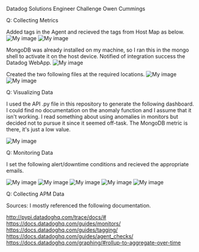 Datadog Solutions Engineer Challenge
Owen Cummings

Q: Collecting Metrics

Added tags in the Agent and recieved the tags from Host Map as below.
![My image](https://i.imgur.com/C5X5Lo0.png)
![My image](https://github.com/owencummings/hiring-engineers/tree/Owen_Cummings_Solutions_Engineer/img/14.png)


MongoDB was already installed on my machine, so I ran this in the mongo shell to activate it on the host device. Notified of integration success the Datadog WebApp.
![My image](https://github.com/owencummings/hiring-engineers/blob/Owen_Cummings_Solutions_Engineer/img/02.png)


Created the two following files at the required locations.
![My image](https://github.com/owencummings/hiring-engineers/blob/Owen_Cummings_Solutions_Engineer/img/03.png)
![My image](https://github.com/owencummings/hiring-engineers/blob/Owen_Cummings_Solutions_Engineer/img/04.png)



Q: Visualizing Data

I used the API .py file in this repository to generate the following dashboard. I could find no documentation on the anomaly function and I assume that it isn't working. I read something about using anomalies in monitors but decided not to pursue it since it seemed off-task. The MongoDB metric is there, it's just a low value.

![My image](https://github.com/owencummings/hiring-engineers/blob/Owen_Cummings_Solutions_Engineer/img/06.png)



Q: Monitoring Data

I set the following alert/downtime conditions and recieved the appropriate emails.

![My image](https://github.com/owencummings/hiring-engineers/blob/Owen_Cummings_Solutions_Engineer/img/07.png)
![My image](https://github.com/owencummings/hiring-engineers/blob/Owen_Cummings_Solutions_Engineer/img/08.png)
![My image](https://github.com/owencummings/hiring-engineers/blob/Owen_Cummings_Solutions_Engineer/img/09.png)
![My image](https://github.com/owencummings/hiring-engineers/blob/Owen_Cummings_Solutions_Engineer/img/10.png)
![My image](https://github.com/owencummings/hiring-engineers/blob/Owen_Cummings_Solutions_Engineer/img/11.png)




Q: Collecting APM Data

<Filling in ASAP>



Sources:
I mostly referenced the following documentation.

http://pypi.datadoghq.com/trace/docs/#
https://docs.datadoghq.com/guides/monitors/
https://docs.datadoghq.com/guides/tagging/
https://docs.datadoghq.com/guides/agent_checks/
https://docs.datadoghq.com/graphing/#rollup-to-aggregate-over-time
